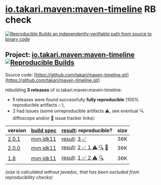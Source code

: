 [io.takari.maven:maven-timeline](https://central.sonatype.com/artifact/io.takari.maven/maven-timeline/versions) RB check
=======

[![Reproducible Builds](https://reproducible-builds.org/images/logos/rb.svg) an independently-verifiable path from source to binary code](https://reproducible-builds.org/)

## Project: [io.takari.maven:maven-timeline](https://central.sonatype.com/artifact/io.takari.maven/maven-timeline/versions) [![Reproducible Builds](https://img.shields.io/endpoint?url=https://raw.githubusercontent.com/jvm-repo-rebuild/reproducible-central/master/content/io/takari/maven/maven-timeline/badge.json)](https://github.com/jvm-repo-rebuild/reproducible-central/blob/master/content/io/takari/maven/maven-timeline/README.md)

Source code: [https://github.com/takari/maven-timeline.git](https://github.com/takari/maven-timeline.git)

rebuilding **3 releases** of io.takari.maven:maven-timeline:
- **1** releases were found successfully **fully reproducible** (100% reproducible artifacts :white_check_mark:),
- 2 had issues (some unreproducible artifacts :warning:, see eventual :mag: diffoscope and/or :memo: issue tracker links):

| version | [build spec](/BUILDSPEC.md) | [result](https://reproducible-builds.org/docs/jvm/): reproducible? | size |
| -- | --------- | ------ | -- |
| [2.0.1](https://central.sonatype.com/artifact/io.takari.maven/maven-timeline/2.0.1/pom) | [mvn jdk11](maven-timeline-2.0.1.buildspec) | [result](maven-timeline-2.0.1.buildinfo): [3 :white_check_mark: ](maven-timeline-2.0.1.buildcompare) | 36K |
| [2.0.0](https://central.sonatype.com/artifact/io.takari.maven/maven-timeline/2.0.0/pom) | [mvn jdk11](maven-timeline-2.0.0.buildspec) | [result](maven-timeline-2.0.0.buildinfo): [2 :white_check_mark:  1 :warning:](maven-timeline-2.0.0.buildcompare) [:mag:](maven-timeline-2.0.0.diffoscope) [:memo:](https://github.com/takari/takari-lifecycle/issues/171) | 36K |
| [1.8](https://central.sonatype.com/artifact/io.takari.maven/maven-timeline/1.8/pom) | [mvn jdk11](maven-timeline-1.8.buildspec) | [result](maven-timeline-1.8.buildinfo): [1 :white_check_mark:  2 :warning:](maven-timeline-1.8.buildcompare) [:mag:](maven-timeline-1.8.diffoscope) | 36K |

<i>(size is calculated without javadoc, that has been excluded from reproducibility checks)</i>

